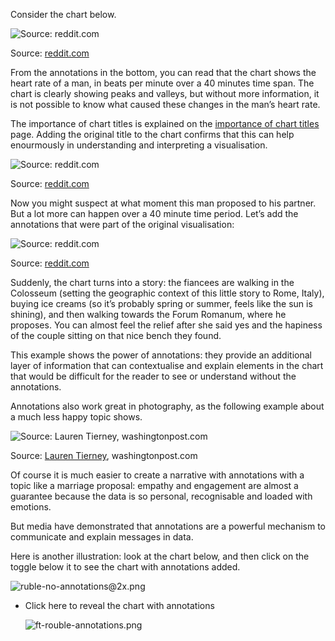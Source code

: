 Consider the chart below.

![Source: [reddit.com](https://www.reddit.com/r/dataisbeautiful/comments/2o1rfe/heart_rate_bpm_during_marriage_proposal_oc/)](Text%20annotations%204d77570c409249378ca558ae45eb0d67/no-text4x.png)

Source: [reddit.com](https://www.reddit.com/r/dataisbeautiful/comments/2o1rfe/heart_rate_bpm_during_marriage_proposal_oc/)

From the annotations in the bottom, you can read that the chart shows the heart rate of a man, in beats per minute over a 40 minutes time span. The chart is clearly showing peaks and valleys, but without more information, it is not possible to know what caused these changes in the man’s heart rate.

The importance of chart titles is explained on the <span class='internal-link'>[importance of chart titles](the-importance-of-chart-titles)</span> page. Adding the original title to the chart confirms that this can help enourmously in understanding and interpreting a visualisation.

![Source: [reddit.com](https://www.reddit.com/r/dataisbeautiful/comments/2o1rfe/heart_rate_bpm_during_marriage_proposal_oc/)](Text%20annotations%204d77570c409249378ca558ae45eb0d67/title-only4x.png)

Source: [reddit.com](https://www.reddit.com/r/dataisbeautiful/comments/2o1rfe/heart_rate_bpm_during_marriage_proposal_oc/)

Now you might suspect at what moment this man proposed to his partner. But a lot more can happen over a 40 minute time period. Let’s add the annotations that were part of the original visualisation:

![Source: [reddit.com](https://www.reddit.com/r/dataisbeautiful/comments/2o1rfe/heart_rate_bpm_during_marriage_proposal_oc/)](Text%20annotations%204d77570c409249378ca558ae45eb0d67/all-text4x.png)

Source: [reddit.com](https://www.reddit.com/r/dataisbeautiful/comments/2o1rfe/heart_rate_bpm_during_marriage_proposal_oc/)

Suddenly, the chart turns into a story: the fiancees are walking in the Colosseum (setting the geographic context of this little story to Rome, Italy), buying ice creams (so it’s probably spring or summer, feels like the sun is shining), and then walking towards the Forum Romanum, where he proposes. You can almost feel the relief after she said yes and the hapiness of the couple sitting on that nice bench they found.

This example shows the power of annotations: they provide an additional layer of information that can contextualise and explain elements in the chart that would be difficult for the reader to see or understand without the annotations. 

Annotations also work great in photography, as the following example about a much less happy topic shows.

![Source: [Lauren Tierney](https://twitter.com/tierneyl/status/1503729507668312065), washingtonpost.com](Text%20annotations%204d77570c409249378ca558ae45eb0d67/annotated-picture.jpg)

Source: [Lauren Tierney](https://twitter.com/tierneyl/status/1503729507668312065), washingtonpost.com

Of course it is much easier to create a narrative with annotations with a topic like a marriage proposal: empathy and engagement are almost a guarantee because the data is so personal, recognisable and loaded with emotions.

But media have demonstrated that annotations are a powerful mechanism to communicate and explain messages in data.

Here is another illustration: look at the chart below, and then click on the toggle below it to see the chart with annotations added.

![ruble-no-annotations@2x.png](Text%20annotations%204d77570c409249378ca558ae45eb0d67/ruble-no-annotations2x.png)

- Click here to reveal the chart with annotations
    
    ![ft-rouble-annotations.png](Text%20annotations%204d77570c409249378ca558ae45eb0d67/ft-rouble-annotations.png)